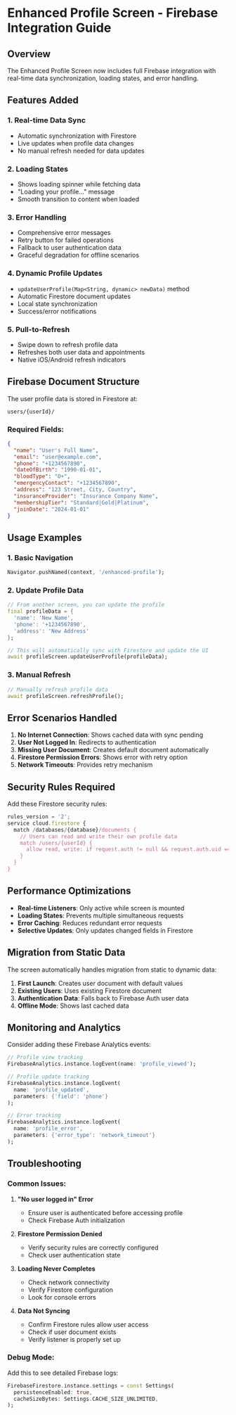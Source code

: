 # Enhanced Profile Screen - Firebase Integration Guide

## Overview
The Enhanced Profile Screen now includes full Firebase integration with real-time data synchronization, loading states, and error handling.

## Features Added

### 1. **Real-time Data Sync**
- Automatic synchronization with Firestore
- Live updates when profile data changes
- No manual refresh needed for data updates

### 2. **Loading States** 
- Shows loading spinner while fetching data
- "Loading your profile..." message
- Smooth transition to content when loaded

### 3. **Error Handling**
- Comprehensive error messages
- Retry button for failed operations  
- Fallback to user authentication data
- Graceful degradation for offline scenarios

### 4. **Dynamic Profile Updates**
- `updateUserProfile(Map<String, dynamic> newData)` method
- Automatic Firestore document updates
- Local state synchronization
- Success/error notifications

### 5. **Pull-to-Refresh**
- Swipe down to refresh profile data
- Refreshes both user data and appointments
- Native iOS/Android refresh indicators

## Firebase Document Structure

The user profile data is stored in Firestore at:
```
users/{userId}/
```

### Required Fields:
```json
{
  "name": "User's Full Name",
  "email": "user@example.com", 
  "phone": "+1234567890",
  "dateOfBirth": "1990-01-01",
  "bloodType": "O+",
  "emergencyContact": "+1234567890",
  "address": "123 Street, City, Country",
  "insuranceProvider": "Insurance Company Name",
  "membershipTier": "Standard|Gold|Platinum",
  "joinDate": "2024-01-01"
}
```

## Usage Examples

### 1. **Basic Navigation**
```dart
Navigator.pushNamed(context, '/enhanced-profile');
```

### 2. **Update Profile Data**
```dart
// From another screen, you can update the profile
final profileData = {
  'name': 'New Name',
  'phone': '+1234567890',
  'address': 'New Address'
};

// This will automatically sync with Firestore and update the UI
await profileScreen.updateUserProfile(profileData);
```

### 3. **Manual Refresh**
```dart
// Manually refresh profile data
await profileScreen.refreshProfile();
```

## Error Scenarios Handled

1. **No Internet Connection**: Shows cached data with sync pending
2. **User Not Logged In**: Redirects to authentication
3. **Missing User Document**: Creates default document automatically  
4. **Firestore Permission Errors**: Shows error with retry option
5. **Network Timeouts**: Provides retry mechanism

## Security Rules Required

Add these Firestore security rules:

```javascript
rules_version = '2';
service cloud.firestore {
  match /databases/{database}/documents {
    // Users can read and write their own profile data
    match /users/{userId} {
      allow read, write: if request.auth != null && request.auth.uid == userId;
    }
  }
}
```

## Performance Optimizations

- **Real-time Listeners**: Only active while screen is mounted
- **Loading States**: Prevents multiple simultaneous requests  
- **Error Caching**: Reduces redundant error requests
- **Selective Updates**: Only updates changed fields in Firestore

## Migration from Static Data

The screen automatically handles migration from static to dynamic data:

1. **First Launch**: Creates user document with default values
2. **Existing Users**: Uses existing Firestore document  
3. **Authentication Data**: Falls back to Firebase Auth user data
4. **Offline Mode**: Shows last cached data

## Monitoring and Analytics

Consider adding these Firebase Analytics events:

```dart
// Profile view tracking
FirebaseAnalytics.instance.logEvent(name: 'profile_viewed');

// Profile update tracking  
FirebaseAnalytics.instance.logEvent(
  name: 'profile_updated', 
  parameters: {'field': 'phone'}
);

// Error tracking
FirebaseAnalytics.instance.logEvent(
  name: 'profile_error',
  parameters: {'error_type': 'network_timeout'}
);
```

## Troubleshooting

### Common Issues:

1. **"No user logged in" Error**
   - Ensure user is authenticated before accessing profile
   - Check Firebase Auth initialization

2. **Firestore Permission Denied**  
   - Verify security rules are correctly configured
   - Check user authentication state

3. **Loading Never Completes**
   - Check network connectivity
   - Verify Firestore configuration
   - Look for console errors

4. **Data Not Syncing**
   - Confirm Firestore rules allow user access
   - Check if user document exists
   - Verify listener is properly set up

### Debug Mode:
Add this to see detailed Firebase logs:
```dart
FirebaseFirestore.instance.settings = const Settings(
  persistenceEnabled: true,
  cacheSizeBytes: Settings.CACHE_SIZE_UNLIMITED,
);
```